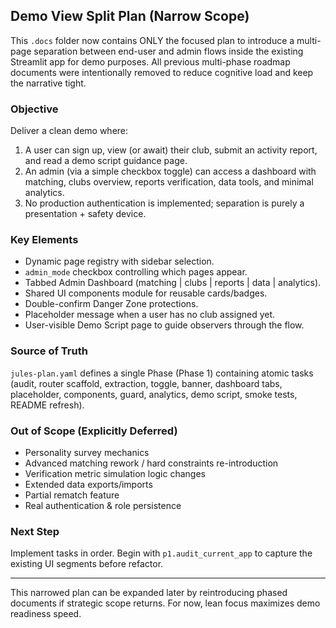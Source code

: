 ## Demo View Split Plan (Narrow Scope)

This `.docs` folder now contains ONLY the focused plan to introduce a multi-page separation between end-user and admin flows inside the existing Streamlit app for demo purposes. All previous multi-phase roadmap documents were intentionally removed to reduce cognitive load and keep the narrative tight.

### Objective

Deliver a clean demo where:

1. A user can sign up, view (or await) their club, submit an activity report, and read a demo script guidance page.
2. An admin (via a simple checkbox toggle) can access a dashboard with matching, clubs overview, reports verification, data tools, and minimal analytics.
3. No production authentication is implemented; separation is purely a presentation + safety device.

### Key Elements

- Dynamic page registry with sidebar selection.
- `admin_mode` checkbox controlling which pages appear.
- Tabbed Admin Dashboard (matching | clubs | reports | data | analytics).
- Shared UI components module for reusable cards/badges.
- Double-confirm Danger Zone protections.
- Placeholder message when a user has no club assigned yet.
- User-visible Demo Script page to guide observers through the flow.

### Source of Truth

`jules-plan.yaml` defines a single Phase (Phase 1) containing atomic tasks (audit, router scaffold, extraction, toggle, banner, dashboard tabs, placeholder, components, guard, analytics, demo script, smoke tests, README refresh).

### Out of Scope (Explicitly Deferred)

- Personality survey mechanics
- Advanced matching rework / hard constraints re-introduction
- Verification metric simulation logic changes
- Extended data exports/imports
- Partial rematch feature
- Real authentication & role persistence

### Next Step

Implement tasks in order. Begin with `p1.audit_current_app` to capture the existing UI segments before refactor.

---

This narrowed plan can be expanded later by reintroducing phased documents if strategic scope returns. For now, lean focus maximizes demo readiness speed.
